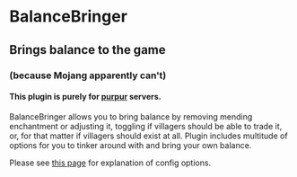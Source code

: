 <h1>BalanceBringer</h1>

<h2>Brings balance to the game</h2>
<h3>(because Mojang apparently can't)</h3>

<h4>This plugin is purely for <a href="https://purpur.pl3x.net/">purpur</a> servers.</h4>

<p>
BalanceBringer allows you to bring balance by removing mending enchantment or adjusting it, toggling if villagers should be able to trade it, or, for that matter if villagers should exist at all. Plugin includes multitude of options for you to tinker around with and bring your own balance.
</p>
<p>
Please see <a href ="https://github.com/YouHaveTrouble/BalanceBringer/wiki/Configuration">this page</a> for explanation of config options.
</p>